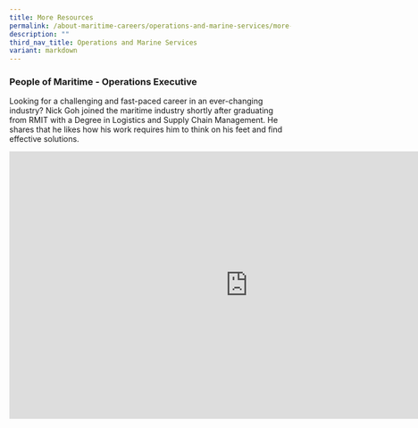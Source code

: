```yaml
---
title: More Resources
permalink: /about-maritime-careers/operations-and-marine-services/more-resources/
description: ""
third_nav_title: Operations and Marine Services
variant: markdown
---
```

### People of Maritime - Operations Executive
Looking for a challenging and fast-paced career in an ever-changing industry? Nick Goh joined the maritime industry shortly after graduating from RMIT with a Degree in Logistics and Supply Chain Management. He shares that he likes how his work requires him to think on his feet and find effective solutions.
<iframe allowfullscreen="" allow="accelerometer; autoplay; clipboard-write; encrypted-media; gyroscope; picture-in-picture; web-share" frameborder="0" title="YouTube video player" src="https://www.youtube.com/embed/RMNuNOpPyx4?si=-VFl1yTtihKmcV_8" height="480" width="854"></iframe>
